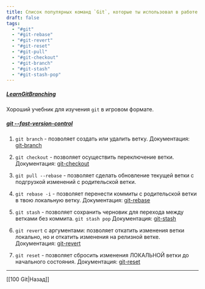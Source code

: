 ```yaml
---
title: Список популярных команд `Git`, которые ты использовал в работе и для чего?
draft: false
tags:
  - "#git"
  - "#git-rebase"
  - "#git-revert"
  - "#git-reset"
  - "#git-pull"
  - "#git-checkout"
  - "#git-branch"
  - "#git-stash"
  - "#git-stash-pop"
---
```

##### [LearnGitBranching](https://learngitbranching.js.org/?locale=ru_RU)

Хороший учебник для изучения `git` в игровом формате.

##### [git --fast-version-control](https://git-scm.com/book/ru/v2)

1. `git branch` - позволяет создать или удалить ветку.
   Документация: [git-branch](https://git-scm.com/docs/git-branch)

2. `git checkout` - позволяет осуществить переключение ветки.
   Документация: [git-checkout](https://git-scm.com/docs/git-checkout)

3. `git pull --rebase` - позволяет сделать обновление текущей ветки с подгрузкой изменений с родительской ветки.

4. `git rebase -i` - позволяет перенести коммиты с родительской ветки в твою локальную ветку.
   Документация: [git-rebase](https://git-scm.com/docs/git-rebase)

5. `git stash` - позволяет сохранить черновик для перехода между ветками без коммита.
   `git stash pop`
   Документация: [git-stash](https://git-scm.com/docs/git-stash)

6. `git revert` с аргументами: позволяет откатить изменения ветки локально, но и откатить изменения на релизной ветке.
   Документация: [git-revert](https://git-scm.com/docs/git-revert)

7. `git reset` - позволяет сбросить изменения ЛОКАЛЬНОЙ ветки до начального состояния.
   Документация: [git-reset](https://git-scm.com/docs/git-reset)

---

[[100 Git|Назад]]
